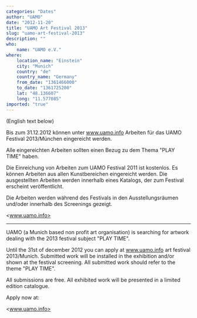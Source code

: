 ```yaml
---
categories: "Dates"
author: "UAMO"
date: "2012-11-20"
title: "UAMO Art Festival 2013"
slug: "uamo-art-festival-2013"
description: ""
who: 
    name: "UAMO e.V."
where: 
    location_name: "Einstein"
    city: "Munich"
    country: "de"
    country_name: "Germany"
    from_date: "1361466000"
    to_date: "1361725200"
    lat: "48.136607"
    long: "11.577085"
imported: "true"
---
```



(English text below)


Bis zum 31.12.2012 können unter www.uamo.info Arbeiten für das UAMO Festival 2013/München eingereicht werden.

Alle eingereichten Arbeiten sollten einen Bezug zu dem Thema "PLAY TIME" haben.

Die Einreichung von Arbeiten zum UAMO Festival 2011 ist kostenlos.
Es können Arbeiten aus allen Kunstbereichen eingereicht werden.
Die ausgestellten Arbeiten werden innerhalb eines Katalogs, der zum Festival erscheint veröffentlicht.

Die Arbeiten werden während des Festivals in den Ausstellungsräumen und/oder innerhalb des Screenings gezeigt. 

<www.uamo.info>


-----------------------------------------------------------------------------------------



UAMO (a Munich based non profit art organisation) is searching for artwork dealing with the 2013 festival subject "PLAY TIME". 

Until the 31st of december 2012 you can apply at www.uamo.info art festival 2013/Munich. 
Submitted work will be installed in the exhibition and/or shown at the festival screening. 
All submitted work should refer to the theme "PLAY TIME". 

All submissions are free. 
All exhibited work will be presented in a limited edition catalogue.

Apply now at: 

<www.uamo.info>